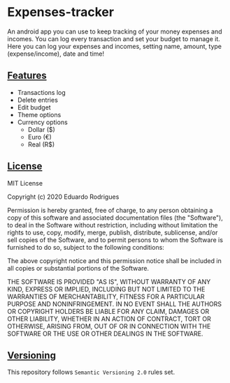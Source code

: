 # Expenses-tracker
An android app you can use to keep tracking of your money expenses and incomes. You can log every transaction and set your budget to manage it. Here you can log your expenses and incomes, setting name, amount, type (expense/income), date and time! 

## [Features](https://github.com/Eduaaado/Expense-tracker/releases)

* Transactions log
* Delete entries
* Edit budget
* Theme options
* Currency options
  * Dollar ($)
  * Euro (€)
  * Real (R$)

## [License](https://github.com/Eduaaado/Expense-tracker/blob/master/LICENSE)
MIT License

Copyright (c) 2020 Eduardo Rodrigues

Permission is hereby granted, free of charge, to any person obtaining a copy
of this software and associated documentation files (the "Software"), to deal
in the Software without restriction, including without limitation the rights
to use, copy, modify, merge, publish, distribute, sublicense, and/or sell
copies of the Software, and to permit persons to whom the Software is
furnished to do so, subject to the following conditions:

The above copyright notice and this permission notice shall be included in all
copies or substantial portions of the Software.

THE SOFTWARE IS PROVIDED "AS IS", WITHOUT WARRANTY OF ANY KIND, EXPRESS OR
IMPLIED, INCLUDING BUT NOT LIMITED TO THE WARRANTIES OF MERCHANTABILITY,
FITNESS FOR A PARTICULAR PURPOSE AND NONINFRINGEMENT. IN NO EVENT SHALL THE
AUTHORS OR COPYRIGHT HOLDERS BE LIABLE FOR ANY CLAIM, DAMAGES OR OTHER
LIABILITY, WHETHER IN AN ACTION OF CONTRACT, TORT OR OTHERWISE, ARISING FROM,
OUT OF OR IN CONNECTION WITH THE SOFTWARE OR THE USE OR OTHER DEALINGS IN THE
SOFTWARE.

## [Versioning](https://semver.org/)
This repository follows ```Semantic Versioning 2.0``` rules set.
